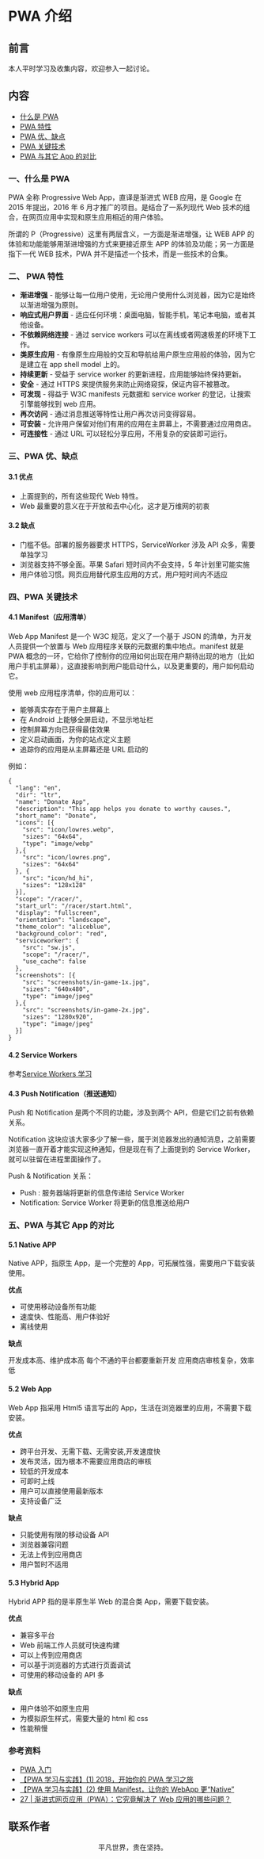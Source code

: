 # PWA 介绍

## 前言

本人平时学习及收集内容，欢迎参入一起讨论。

## 内容

- [什么是 PWA]()
- [PWA 特性]()
- [PWA 优、缺点]()
- [PWA 关键技术]()
- [PWA 与其它 App 的对比]()

### 一、什么是 PWA

PWA 全称 Progressive Web App，直译是渐进式 WEB 应用，是 Google 在 2015 年提出，2016 年 6 月才推广的项目。是结合了一系列现代 Web 技术的组合，在网页应用中实现和原生应用相近的用户体验。

所谓的 P（Progressive）这里有两层含义，一方面是渐进增强，让 WEB APP 的体验和功能能够用渐进增强的方式来更接近原生 APP 的体验及功能；另一方面是指下一代 WEB 技术，PWA 并不是描述一个技术，而是一些技术的合集。

### 二、 PWA 特性

- **渐进增强** - 能够让每一位用户使用，无论用户使用什么浏览器，因为它是始终以渐进增强为原则。
- **响应式用户界面** - 适应任何环境：桌面电脑，智能手机，笔记本电脑，或者其他设备。
- **不依赖网络连接** - 通过 service workers 可以在离线或者网速极差的环境下工作。
- **类原生应用** - 有像原生应用般的交互和导航给用户原生应用般的体验，因为它是建立在 app shell model 上的。
- **持续更新** - 受益于 service worker 的更新进程，应用能够始终保持更新。
- **安全** - 通过 HTTPS 来提供服务来防止网络窥探，保证内容不被篡改。
- **可发现** - 得益于 W3C manifests 元数据和 service worker 的登记，让搜索引擎能够找到 web 应用。
- **再次访问** - 通过消息推送等特性让用户再次访问变得容易。
- **可安装** - 允许用户保留对他们有用的应用在主屏幕上，不需要通过应用商店。
- **可连接性** - 通过 URL 可以轻松分享应用，不用复杂的安装即可运行。

### 三、PWA 优、缺点

#### 3.1 优点

- 上面提到的，所有这些现代 Web 特性。
- Web 最重要的意义在于开放和去中心化，这才是万维网的初衷

#### 3.2 缺点

- 门槛不低。部署的服务器要求 HTTPS，ServiceWorker 涉及 API 众多，需要单独学习
- 浏览器支持不够全面。苹果 Safari 短时间内不会支持，5 年计划里可能实施
- 用户体验习惯。网页应用替代原生应用的方式，用户短时间内不适应

### 四、PWA 关键技术

#### 4.1 Manifest（应用清单）

Web App Manifest 是一个 W3C 规范，定义了一个基于 JSON 的清单，为开发人员提供一个放置与 Web 应用程序关联的元数据的集中地点。manifest 就是 PWA 概念的一环，它给你了控制你的应用如何出现在用户期待出现的地方（比如用户手机主屏幕），这直接影响到用户能启动什么，以及更重要的，用户如何启动它。

使用 web 应用程序清单，你的应用可以：

- 能够真实存在于用户主屏幕上
- 在 Android 上能够全屏启动，不显示地址栏
- 控制屏幕方向已获得最佳效果
- 定义启动画面，为你的站点定义主题
- 追踪你的应用是从主屏幕还是 URL 启动的

例如：

```
{
  "lang": "en",
  "dir": "ltr",
  "name": "Donate App",
  "description": "This app helps you donate to worthy causes.",
  "short_name": "Donate",
  "icons": [{
    "src": "icon/lowres.webp",
    "sizes": "64x64",
    "type": "image/webp"
  },{
    "src": "icon/lowres.png",
    "sizes": "64x64"
  }, {
    "src": "icon/hd_hi",
    "sizes": "128x128"
  }],
  "scope": "/racer/",
  "start_url": "/racer/start.html",
  "display": "fullscreen",
  "orientation": "landscape",
  "theme_color": "aliceblue",
  "background_color": "red",
  "serviceworker": {
    "src": "sw.js",
    "scope": "/racer/",
    "use_cache": false
  },
  "screenshots": [{
    "src": "screenshots/in-game-1x.jpg",
    "sizes": "640x480",
    "type": "image/jpeg"
  },{
    "src": "screenshots/in-game-2x.jpg",
    "sizes": "1280x920",
    "type": "image/jpeg"
  }]
}
```

#### 4.2 Service Workers

参考[Service Workers 学习](https://km.xiaowuzi.info/html5/service-workers.html)

#### 4.3 Push Notification（推送通知）

Push 和 Notification 是两个不同的功能，涉及到两个 API，但是它们之前有依赖关系。

Notification 这块应该大家多少了解一些，属于浏览器发出的通知消息，之前需要浏览器一直开着才能实现这种通知，但是现在有了上面提到的 Service Worker，就可以驻留在进程里面操作了。

Push & Notification 关系：

- Push : 服务器端将更新的信息传递给 Service Worker
- Notification: Service Worker 将更新的信息推送给用户

### 五、PWA 与其它 App 的对比

#### 5.1 Native APP

Native APP，指原生 App，是一个完整的 App，可拓展性强，需要用户下载安装使用。

**优点**

- 可使用移动设备所有功能
- 速度快、性能高、用户体验好
- 离线使用

**缺点**

开发成本高、维护成本高
每个不通的平台都要重新开发
应用商店审核复杂，效率低

#### 5.2 Web App

Web App 指采用 Html5 语言写出的 App，生活在浏览器里的应用，不需要下载安装。

**优点**

- 跨平台开发、无需下载、无需安装,开发速度快
- 发布灵活，因为根本不需要应用商店的审核
- 较低的开发成本
- 可即时上线
- 用户可以直接使用最新版本
- 支持设备广泛

**缺点**

- 只能使用有限的移动设备 API
- 浏览器兼容问题
- 无法上传到应用商店
- 用户暂时不适用

#### 5.3 Hybrid App

Hybrid APP 指的是半原生半 Web 的混合类 App，需要下载安装。

**优点**

- 兼容多平台
- Web 前端工作人员就可快速构建
- 可以上传到应用商店
- 可以基于浏览器的方式进行页面调试
- 可使用的移动设备的 API 多

**缺点**

- 用户体验不如原生应用
- 为模拟原生样式，需要大量的 html 和 css
- 性能稍慢

### 参考资料

- [PWA 入门](https://zhuanlan.zhihu.com/p/32601560)
- [【PWA 学习与实践】(1) 2018，开始你的 PWA 学习之旅](https://github.com/alienzhou/blog/issues/2)
- [【PWA 学习与实践】(2) 使用 Manifest，让你的 WebApp 更“Native”](https://github.com/alienzhou/blog/issues/3)
- [27 | 渐进式网页应用（PWA）：它究竟解决了 Web 应用的哪些问题？](https://time.geekbang.org/column/article/144983)

## 联系作者

<div align="center">
    <p>
        平凡世界，贵在坚持。
    </p>
    <img :src="$withBase('/about/contact.png')" />
</div>
